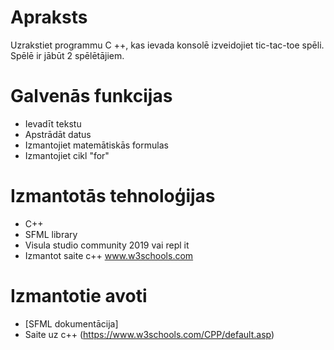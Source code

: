 # Apraksts
Uzrakstiet programmu C ++, kas ievada konsolē izveidojiet tic-tac-toe spēli. Spēlē ir jābūt 2 spēlētājiem.
# Galvenās funkcijas
- Ievadīt tekstu
- Apstrādāt datus
- Izmantojiet matemātiskās formulas
- Izmantojiet cikl "for"
# Izmantotās tehnoloģijas
- C++
- SFML library
- Visula studio community 2019 vai repl it
- Izmantot saite c++ www.w3schools.com
# Izmantotie avoti
- [SFML dokumentācija]
- Saite uz c++ (https://www.w3schools.com/CPP/default.asp)

